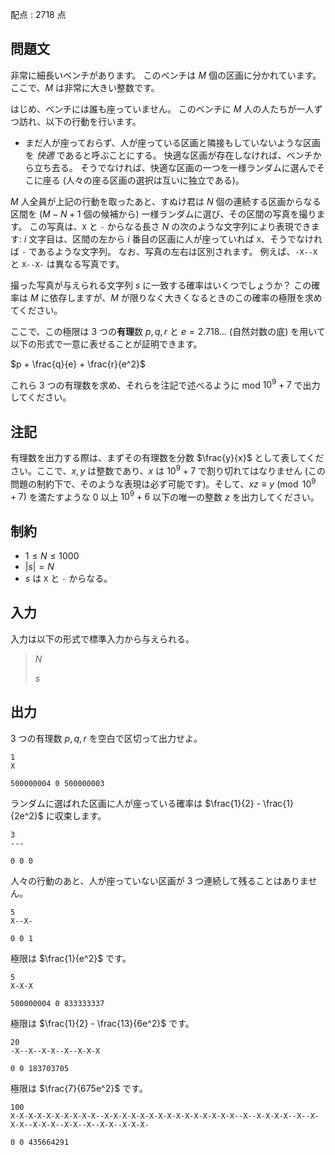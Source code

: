 配点 : $2718$ 点

## 問題文

非常に細長いベンチがあります。
このベンチは $M$ 個の区画に分かれています。ここで、$M$ は非常に大きい整数です。

はじめ、ベンチには誰も座っていません。
このベンチに $M$ 人の人たちが一人ずつ訪れ、以下の行動を行います。

- まだ人が座っておらず、人が座っている区画と隣接もしていないような区画を *快適* であると呼ぶことにする。
快適な区画が存在しなければ、ベンチから立ち去る。
そうでなければ、快適な区画の一つを一様ランダムに選んでそこに座る (人々の座る区画の選択は互いに独立である)。

$M$ 人全員が上記の行動を取ったあと、すぬけ君は $N$ 個の連続する区画からなる区間を ($M-N+1$ 個の候補から) 一様ランダムに選び、その区間の写真を撮ります。
この写真は、`X` と `-` からなる長さ $N$ の次のような文字列により表現できます: $i$ 文字目は、区間の左から $i$ 番目の区画に人が座っていれば `X`、そうでなければ `-` であるような文字列。
なお、写真の左右は区別されます。
例えば、`-X--X` と `X--X-` は異なる写真です。

撮った写真が与えられる文字列 $s$ に一致する確率はいくつでしょうか？
この確率は $M$ に依存しますが、$M$ が限りなく大きくなるときのこの確率の極限を求めてください。

ここで、この極限は $3$ つの**有理**数 $p, q, r$ と $e = 2.718 \ldots$ (自然対数の底) を用いて以下の形式で一意に表せることが証明できます。

$p + \frac{q}{e} + \frac{r}{e^2}$

これら $3$ つの有理数を求め、それらを注記で述べるように mod $10^9 + 7$ で出力してください。

## 注記

有理数を出力する際は、まずその有理数を分数 $\frac{y}{x}$ として表してください。ここで、$x, y$ は整数であり、$x$ は $10^9 + 7$ で割り切れてはなりません (この問題の制約下で、そのような表現は必ず可能です)。そして、$xz \equiv y \pmod{10^9 + 7}$ を満たすような $0$ 以上 $10^9 + 6$ 以下の唯一の整数 $z$ を出力してください。

## 制約

- $1 \leq N \leq 1000$
- $|s| = N$
- $s$ は `X` と `-` からなる。

## 入力

入力は以下の形式で標準入力から与えられる。

> $N$
> 
> $s$

## 出力

$3$ つの有理数 $p, q, r$ を空白で区切って出力せよ。

```input1
1
X
```

```output1
500000004 0 500000003
```

ランダムに選ばれた区画に人が座っている確率は $\frac{1}{2} - \frac{1}{2e^2}$ に収束します。

```input2
3
---
```

```output2
0 0 0
```

人々の行動のあと、人が座っていない区画が $3$ つ連続して残ることはありません。

```input3
5
X--X-
```

```output3
0 0 1
```

極限は $\frac{1}{e^2}$ です。

```input4
5
X-X-X
```

```output4
500000004 0 833333337
```

極限は $\frac{1}{2} - \frac{13}{6e^2}$ です。

```input5
20
-X--X--X-X--X--X-X-X
```

```output5
0 0 183703705
```

極限は $\frac{7}{675e^2}$ です。

```input6
100
X-X-X-X-X-X-X-X-X-X--X-X-X-X-X-X-X-X-X-X-X-X-X-X-X--X--X-X-X-X--X--X-X-X--X-X-X--X-X--X--X-X--X-X-X-
```

```output6
0 0 435664291
```